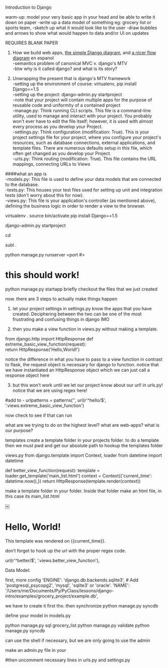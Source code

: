 Introduction to Django    

warm-up: model your very basic app in your head and be able to write it down on paper
-write up a data model of something eg: grocery list or sports team, 
-sketch up what it would look like to the user 
-draw bubbles and arrows to show what would happen to data and/or UI on updates 

REQUIRES BLANK PAPER    

1. How we build web apps, [the simple Django diagram](http://www.thomaswhitton.com/django-presentation/images/432038560_9f8b830dfe_o.png), and [a nicer flow diagram](http://www.aprendendodjango.com/gallery/fluxo-no-mvc/file/) en espanol    
    -semantics problem of canonical MVC v. django's MTV    
    -btw why is it called django? and what is its story?    


2. Unwrapping the present that is django's MTV framework    
    -setting up the environment of course: virtualenv, pip install Django==1.5    
    -setting up the project: django-admin.py startproject <projectname>    
    -note that your project will contain multiple apps for the purpose of reusable code and uniformity of a contained project    
    -manage.py: Think running CLI scripts. This file is a command-line utility, used to manage and interact with your project. You probably won't ever have to edit the file itself; however, it is used with almost every process as you develop your Project.    
    -settings.py: Think configuration (modification: True). This is your project settings file for your project, where you configure your project's resources, such as database connections, external applications, and template files. There are numerous defaults setup in this file, which often get changed as you develop your Project.    
    -urls.py: Think routing (modification: True). This file contains the URL mappings, connecting URLs to Views    

####what an app is    
    -models.py: This file is used to define your data models that are connected to the database.    
    -tests.py: This houses your test files used for setting up unit and integration tests (don't worry about this for now).    
    -views.py: This file is your application's controller (as mentioned above), defining the business logic in order to render a view to the browser. 


virtualenv .
source bin/activate
pip install Django==1.5

django-admin.py startproject <projectname>

cd <projectname>

subl .

python manage.py runserver <port #>
# this should work!

python manage.py startapp <appname>
briefly checkout the files that we just created

now. there are 3 steps to actually make things happen

1. let your project settings in settings.py know the apps that you have created. Deciphering between the two can be one of the most frustrating and confusing things in django IMO

2.  then you make a view function in views.py without making a template. 

from django.http import HttpResponse
def extreme_basic_view_function(request):   
     return HttpResponse('<html><body>Hello,World!</body></html>')

notice the difference in what you have to pass to a view function in contrast to flask, the request object is necessary for django to function. notice that we have instantiated an HttpResponse object which we can just call a response object here

3. but this won’t work until we let our project know about our url! in urls.py!
notice that we are using regex here!

#add to - urlpatterns = patterns('',
     url(r'^hello/$', ‘<appname>.views.extreme_basic_view_function')

now check to see if that can run

what are we trying to do on the highest level? what are web-apps? what is our purpose? 



templates
create a template folder in your projects folder.
to do a template then we must pwd and get our absolute path to hookup the templates folder 

views.py
from django.template import Context, loader
from datetime import datetime

def better_view_function(request):
    template = loader.get_template('main_list.html')
    context = Context({'current_time': datetime.now(),})
    return HttpResponse(template.render(context))

make a template folder in your <appname> folder. Inside that folder make an html file, in this case its main_list.html

<html>￼
<body>
<h1>Hello, World! </h1>
<p>This template was rendered on
{{current_time}}.</p>
</body>
</html>

don’t forget to hook up the url with the proper regex code.

url(r'^better/$', ‘<appname>.views.better_view_function'),

Data Model:

first, more config 
'ENGINE': 'django.db.backends.sqlite3', # Add 'postgresql_psycopg2', 'mysql', 'sqlite3' or 'oracle'.
'NAME': '/Users/me/Documents/Py/PyClass/lessons/django-intro/examples/grocery_project/example.db',                      

we have to create it first tho. then synchronize 
python manage.py syncdb

define your model in models.py

python manage.py sql grocery_list
python manage.py validate
python manage.py syncdb

can use the shell if necessary, but we are only going to use the admin

make an admin.py file in your <appname>

#then uncomment necessary lines in urls.py and settings.py   
